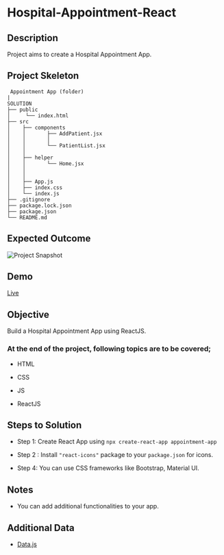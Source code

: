# Hospital-Appointment-React

## Description

Project aims to create a Hospital Appointment App.


## Project Skeleton

```
 Appointment App (folder)
|        
SOLUTION
├── public
│     └── index.html
├── src
│    ├── components
│    │       ├── AddPatient.jsx
│    │       │
│    │       └── PatientList.jsx
│    │
│    ├── helper
│    │       └── Home.jsx
│    │ 
│    │ 
│    ├── App.js
│    ├── index.css
│    └── index.js
├── .gitignore
├── package.lock.json
├── package.json
└── README.md
```

## Expected Outcome

![Project Snapshot](https://github.com/karamanburak/Hospital-Appointment-React/assets/150926922/9a1f5b83-fb6a-4da2-ba43-083f0187ceb4)

## Demo

[Live](https://hospital-appointment-eta.vercel.app/)

## Objective

Build a Hospital Appointment App using ReactJS.

### At the end of the project, following topics are to be covered;

- HTML

- CSS

- JS

- ReactJS


## Steps to Solution

- Step 1: Create React App using `npx create-react-app appointment-app`

- Step 2 : Install `"react-icons"` package to your `package.json` for icons.

- Step 4: You can use CSS frameworks like Bootstrap, Material UI.


## Notes

- You can add additional functionalities to your app.

## Additional Data

  - [Data.js](./helpers/data.js)

